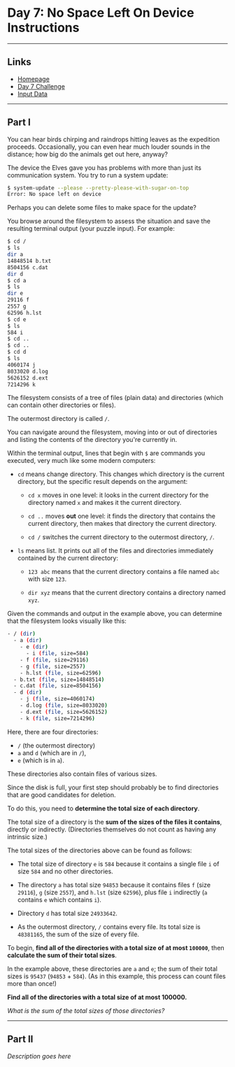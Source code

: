 # Day 7: No Space Left On Device Instructions

---

## Links

- [Homepage](https://adventofcode.com/2022)
- [Day 7 Challenge](https://adventofcode.com/2022/day/7)
- [Input Data](https://adventofcode.com/2022/day/7/input)

---

## Part I

You can hear birds chirping and raindrops hitting leaves as the expedition proceeds. Occasionally, you can even hear much louder sounds in the distance; how big do the animals get out here, anyway?

The device the Elves gave you has problems with more than just its communication system. You try to run a system update:

```sh
$ system-update --please --pretty-please-with-sugar-on-top
Error: No space left on device
```

Perhaps you can delete some files to make space for the update?

You browse around the filesystem to assess the situation and save the resulting terminal output (your puzzle input). For example:

```sh
$ cd /
$ ls
dir a
14848514 b.txt
8504156 c.dat
dir d
$ cd a
$ ls
dir e
29116 f
2557 g
62596 h.lst
$ cd e
$ ls
584 i
$ cd ..
$ cd ..
$ cd d
$ ls
4060174 j
8033020 d.log
5626152 d.ext
7214296 k
```

The filesystem consists of a tree of files (plain data) and directories (which can contain other directories or files).

The outermost directory is called `/`.

You can navigate around the filesystem, moving into or out of directories and listing the contents of the directory you're currently in.

Within the terminal output, lines that begin with `$` are commands you executed, very much like some modern computers:

- `cd` means change directory. This changes which directory is the current directory, but the specific result depends on the argument:

    - `cd x` moves in one level: it looks in the current directory for the directory named `x` and makes it the current directory.

    - `cd ..` moves **out** one level: it finds the directory that contains the current directory, then makes that directory the current directory.

    - `cd /` switches the current directory to the outermost directory, `/`.

- `ls` means list. It prints out all of the files and directories immediately contained by the current directory:

    - `123 abc` means that the current directory contains a file named `abc` with size `123`.

    - `dir xyz` means that the current directory contains a directory named `xyz`.


Given the commands and output in the example above, you can determine that the filesystem looks visually like this:

```sh
- / (dir)
  - a (dir)
    - e (dir)
      - i (file, size=584)
    - f (file, size=29116)
    - g (file, size=2557)
    - h.lst (file, size=62596)
  - b.txt (file, size=14848514)
  - c.dat (file, size=8504156)
  - d (dir)
    - j (file, size=4060174)
    - d.log (file, size=8033020)
    - d.ext (file, size=5626152)
    - k (file, size=7214296)
```


Here, there are four directories:

- `/` (the outermost directory)
- `a` and `d` (which are in `/`),
- `e` (which is in `a`). 

These directories also contain files of various sizes.

Since the disk is full, your first step should probably be to find directories that are good candidates for deletion. 

To do this, you need to **determine the total size of each directory**. 

The total size of a directory is the **sum of the sizes of the files it contains**, directly or indirectly. (Directories themselves do not count as having any intrinsic size.)

The total sizes of the directories above can be found as follows:

- The total size of directory `e` is `584` because it contains a single file `i` of size `584` and no other directories.

- The directory `a` has total size `94853` because it contains files `f` (size `29116`), `g` (size `2557`), and `h.lst` (size `62596`), plus file `i` indirectly (`a` contains `e` which contains `i`).

- Directory `d` has total size `24933642`.

- As the outermost directory, `/` contains every file. Its total size is `48381165`, the sum of the size of every file.


To begin, **find all of the directories with a total size of at most `100000`**, then **calculate the sum of their total sizes**.

In the example above, these directories are `a` and `e`; the sum of their total sizes is `95437` (`94853` + `584`). (As in this example, this process can count files more than once!)

**Find all of the directories with a total size of at most 100000.**

*What is the sum of the total sizes of those directories?*

---

## Part II 

*Description goes here*
